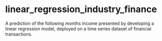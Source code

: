 # linear_regression_industry_finance
A prediction of the following months income presented by developing a linear regression model, deployed on a time series dataset of financial transactions.
